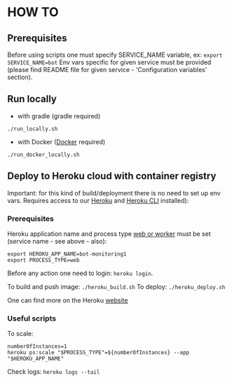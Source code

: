 # HOW TO

## Prerequisites
Before using scripts one must specify SERVICE_NAME variable, ex: `export SERVICE_NAME=bot`
Env vars specific for given service must be provided (please find README file for given service - 'Configuration variables' section).

## Run locally
- with gradle (gradle required)
```
./run_locally.sh
```
- with Docker ([Docker](https://docs.docker.com/get-docker/) required)
```
./run_docker_locally.sh
```

## Deploy to Heroku cloud with container registry
Important: for this kind of build/deployment there is no need to set up env vars. Requires access to our [Heroku](https://dashboard.heroku.com/apps) and [Heroku CLI](https://devcenter.heroku.com/articles/heroku-cli) installed):

### Prerequisites
Heroku application name and process type [web or worker](https://devcenter.heroku.com/articles/background-jobs-queueing) 
must be set (service name - see above - also):
```
export HEROKU_APP_NAME=bot-monitoring1
export PROCESS_TYPE=web
```
Before any action one need to login: `heroku login`.

To build and push image: `./heroku_build.sh`
To deploy: `./heroku_deploy.sh`

One can find more on the Heroku [website](https://devcenter.heroku.com/articles/container-registry-and-runtime)

### Useful scripts
To scale:
```
numberOfInstances=1
heroku ps:scale "$PROCESS_TYPE"=${numberOfInstances} --app "$HEROKU_APP_NAME"
```

Check logs:
`heroku logs --tail`